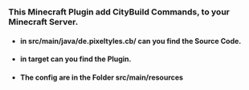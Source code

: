 ### This Minecraft Plugin add CityBuild Commands, to your Minecraft Server.

- #### in src/main/java/de.pixeltyles.cb/ can you find the Source Code.
- #### in target can you find the Plugin.
- #### The config are in the Folder src/main/resources